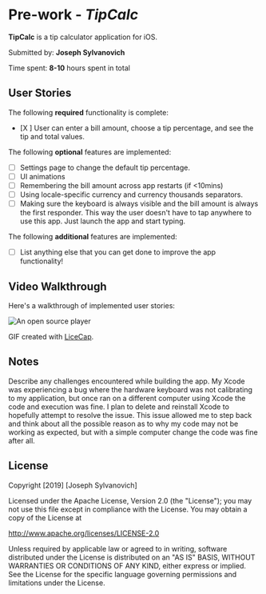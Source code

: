 # Pre-work - *TipCalc*

**TipCalc** is a tip calculator application for iOS.

Submitted by: **Joseph Sylvanovich**

Time spent: **8-10** hours spent in total

## User Stories

The following **required** functionality is complete:

* [X ] User can enter a bill amount, choose a tip percentage, and see the tip and total values.

The following **optional** features are implemented:
* [ ] Settings page to change the default tip percentage.
* [ ] UI animations
* [ ] Remembering the bill amount across app restarts (if <10mins)
* [ ] Using locale-specific currency and currency thousands separators.
* [ ] Making sure the keyboard is always visible and the bill amount is always the first responder. This way the user doesn't have to tap anywhere to use this app. Just launch the app and start typing.

The following **additional** features are implemented:

- [ ] List anything else that you can get done to improve the app functionality!


## Video Walkthrough 

Here's a walkthrough of implemented user stories:

![An open source player](http://i.imgur.com/zY5b00B.gif)


GIF created with [LiceCap](http://www.cockos.com/licecap/).

## Notes

Describe any challenges encountered while building the app.
My Xcode was experiencing a bug where the hardware keyboard was not calibrating to my application, but once ran on a different computer using Xcode the code and execution was fine. I plan to delete and reinstall Xcode to hopefully attempt to resolve the issue. This issue allowed me to step back and think about all the possible reason as to why my code may not be working as expected, but with a simple computer change the code was fine after all. 

## License

Copyright [2019] [Joseph Sylvanovich]

Licensed under the Apache License, Version 2.0 (the "License");
you may not use this file except in compliance with the License.
You may obtain a copy of the License at

http://www.apache.org/licenses/LICENSE-2.0

Unless required by applicable law or agreed to in writing, software
distributed under the License is distributed on an "AS IS" BASIS,
WITHOUT WARRANTIES OR CONDITIONS OF ANY KIND, either express or implied.
See the License for the specific language governing permissions and
limitations under the License.
